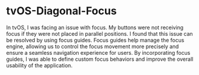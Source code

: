 # tvOS-Diagonal-Focus
In tvOS, I was facing an issue with focus. My buttons were not receiving focus if they were not placed in parallel positions. I found that this issue can be resolved by using focus guides. Focus guides help manage the focus engine, allowing us to control the focus movement more precisely and ensure a seamless navigation experience for users. By incorporating focus guides, I was able to define custom focus behaviors and improve the overall usability of the application.
